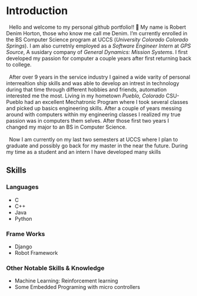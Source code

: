 # Introduction 

&nbsp; Hello and welcome to my personal github portfolio!! 👋 My name is Robert Denim Horton, those who know me call me Denim. I’m currently enrolled in the BS Computer Science program at UCCS (_University Colorado Colorado Springs_).  I am also curretnly employed as a _Software Engineer Intern_ at _GPS Source_, A susidary company of _General Dynamics: Mission Systems_.  I first developed my passion for computer a couple years after first returning back to college. <br/>
<br/>
&nbsp; After over 9 years in the service industry I gained a wide varity of personal interrealtion ship skills and was able to develop an intrest in technology during that time through different hobbies and friends, automation interested me the most.  Living in my hometown _Pueblo, Colorado_  CSU-Pueblo had an excellent Mechatronic Program where I took several classes and picked up basics engineering skills.  After a couple of years messing around with computers within my engineering classes I realized my true passion was in computers them selves. After those first two years I changed my major to an BS in Computer Science. <br/>
<br/>
&nbsp;   Now I am currently on my last two semesters at UCCS where I plan to graduate and possibly go back for my master in the near the future.  During my time as a student and an intern I have developed many skills 

## Skills
### Languages
- C
- C++
- Java
- Python
### Frame Works
- Django
- Robot Framework 
### Other Notable Skills & Knowledge
- Machine Learning: Reinforcement learning  
- Some Embedded Programing with micro controllers


<!--
**DenimHorton/DenimHorton** is a ✨ _special_ ✨ repository because its `README.md` (this file) appears on your GitHub profile.

Here are some ideas to get you started:

- 🔭 I’m currently working on ...
- 🌱 I’m currently learning ...
- 👯 I’m looking to collaborate on ...
- 🤔 I’m looking for help with ...
- 💬 Ask me about ...
- 📫 How to reach me: ...
- 😄 Pronouns: ...
- ⚡ Fun fact: ...
-->
